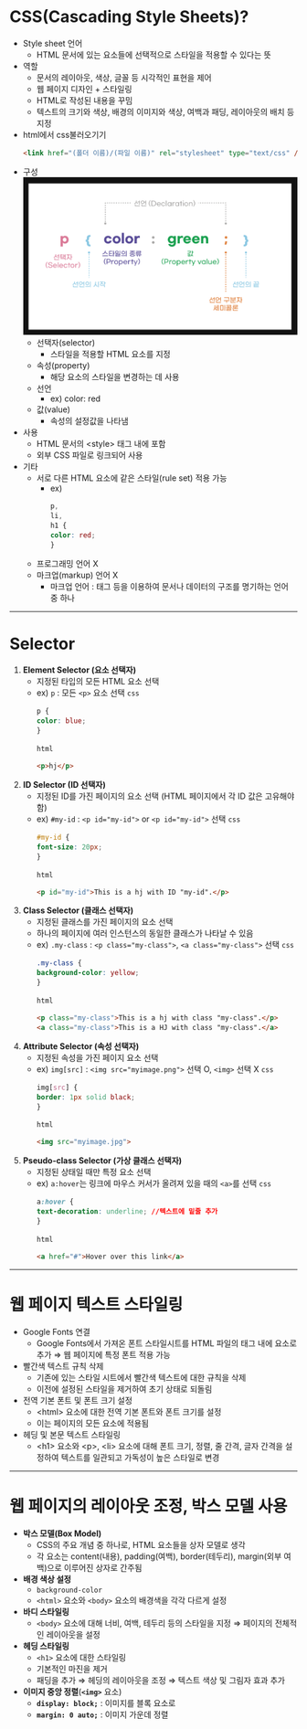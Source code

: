 # CSS(Cascading Style Sheets)?
- Style sheet 언어
    -  HTML 문서에 있는 요소들에 선택적으로 스타일을 적용할 수 있다는 뜻
- 역할 
    - 문서의 레이아웃, 색상, 글꼴 등 시각적인 표현을 제어
    - 웹 페이지 디자인 + 스타일링
    - HTML로 작성된 내용을 꾸밈
    - 텍스트의 크기와 색상, 배경의 이미지와 색상, 여백과 패딩, 레이아웃의 배치 등 지정
- html에서 css불러오기기
    ```html
    <link href="(폴더 이름)/(파일 이름)" rel="stylesheet" type="text/css" />
    ```
- 구성
![alt text](image-10.png)
    - 선택자(selector)
        - 스타일을 적용할 HTML 요소를 지정
    - 속성(property)
        - 해당 요소의 스타일을 변경하는 데 사용
    - 선언
        - ex) color: red
    - 값(value)
        - 속성의 설정값을 나타냄
- 사용
    - HTML 문서의 \<style> 태그 내에 포함
    - 외부 CSS 파일로 링크되어 사용
- 기타
    - 서로 다른 HTML 요소에 같은 스타일(rule set) 적용 가능
        - ex) 
            ```css
            p,
            li,
            h1 {
            color: red;
            }
            ```
    - 프로그래밍 언어 X <!-- (+HTML) -->
    - 마크업(markup) 언어 X
        - 마크업 언어 : 태그 등을 이용하여 문서나 데이터의 구조를 명기하는 언어 중 하나
---
# Selector
1. **Element Selector (요소 선택자)**
    - 지정된 타입의 모든 HTML 요소 선택
    - ex) `p` : 모든 `<p>` 요소 선택
        `css`
        ```css
        p {
        color: blue;
        }
        ```
        `html`
        ```html
        <p>hj</p>
        ```
2. **ID Selector (ID 선택자)**
    - 지정된 ID를 가진 페이지의 요소 선택 (HTML 페이지에서 각 ID 값은 고유해야 함)
    - ex) `#my-id` : `<p id="my-id">` or `<p id="my-id">` 선택
        `css`
        ```css
        #my-id {
        font-size: 20px;
        }
        ```
        `html`
        ```html
        <p id="my-id">This is a hj with ID "my-id".</p>
        ```
3. **Class Selector (클래스 선택자)**
    - 지정된 클래스를 가진 페이지의 요소 선택
    - 하나의 페이지에 여러 인스턴스의 동일한 클래스가 나타날 수 있음
    - ex) `.my-class` : `<p class="my-class">`, `<a class="my-class">` 선택
        `css`
        ```css
        .my-class {
        background-color: yellow;
        }
        ```
        `html`
        ```html
        <p class="my-class">This is a hj with class "my-class".</p>
        <a class="my-class">This is a HJ with class "my-class".</a>
        ```
4. **Attribute Selector (속성 선택자)**
    - 지정된 속성을 가진 페이지 요소 선택
    - ex) `img[src]` : `<img src="myimage.png">` 선택 O, `<img>` 선택 X
        `css`
        ```css
        img[src] {
        border: 1px solid black;
        }
        ```
        `html`
        ```html
        <img src="myimage.jpg">
        ```
5. **Pseudo-class Selector (가상 클래스 선택자)**
    - 지정된 상태일 때만 특정 요소 선택
    - ex) `a:hover`는 링크에 마우스 커서가 올려져 있을 때의 `<a>`를 선택
        `css`
        ```css
        a:hover {
        text-decoration: underline; //텍스트에 밑줄 추가
        }
        ```
        `html`
        ```html
        <a href="#">Hover over this link</a>
        ```
---
# 웹 페이지 텍스트 스타일링
- Google Fonts 연결
    - Google Fonts에서 가져온 폰트 스타일시트를 HTML 파일의 <head> 태그 내에 <link> 요소로 추가
        ⇒ 웹 페이지에 특정 폰트 적용 가능
- 빨간색 텍스트 규칙 삭제
    - 기존에 있는 스타일 시트에서 빨간색 텍스트에 대한 규칙을 삭제
    - 이전에 설정된 스타일을 제거하여 초기 상태로 되돌림
- 전역 기본 폰트 및 폰트 크기 설정
    - \<html> 요소에 대한 전역 기본 폰트와 폰트 크기를 설정
    - 이는 페이지의 모든 요소에 적용됨
- 헤딩 및 본문 텍스트 스타일링
    - \<h1> 요소와 \<p>, \<li> 요소에 대해 폰트 크기, 정렬, 줄 간격, 글자 간격을 설정하여 텍스트를 일관되고 가독성이 높은 스타일로 변경
---
# 웹 페이지의 레이아웃 조정, 박스 모델 사용
- **박스 모델(Box Model)**
    - CSS의 주요 개념 중 하나로, HTML 요소들을 상자 모델로 생각
    - 각 요소는 content(내용), padding(여백), border(테두리), margin(외부 여백)으로 이루어진 상자로 간주됨
- **배경 색상 설정**
    - `background-color` 
    - `<html>` 요소와 `<body>` 요소의 배경색을 각각 다르게 설정
- **바디 스타일링**
    - `<body>` 요소에 대해 너비, 여백, 테두리 등의 스타일을 지정
        ⇒ 페이지의 전체적인 레이아웃을 설정
- **헤딩 스타일링**
    - `<h1>` 요소에 대한 스타일링
    - 기본적인 마진을 제거
    - 패딩을 추가
        ⇒ 헤딩의 레이아웃을 조정
        ⇒ 텍스트 색상 및 그림자 효과 추가
- **이미지 중앙 정렬**(**`<img>`** 요소)
    - **`display: block;`** : 이미지를 블록 요소로
    - **`margin: 0 auto;`** : 이미지 가운데 정렬